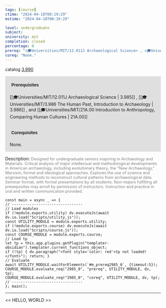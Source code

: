 ```yaml
---
tags: [course]
ctime: "2024-04-18T00:19:29"
mstime: "2024-04-18T00:19:29"

level: undergraduate
subject: 
university: mit
completion: closed
percentage: 0
prereq: "<🎓Universities/MIT/12.011J Archaeological Science> , <🎓Universities/MIT/3.986 The Human Past, Introduction to Archaeology> , and <🎓Universities/MIT/21A.00 Introduction to Anthropology, Comparing Human Cultures>"
coreq: "None."
---
```


catalog [3.990](http://student.mit.edu/catalog/m3b.html#3.990)

<span style="display: block; padding: 15px; background-color: rgb(100, 100, 100, 0.2);"><font id="m_prereq2985_0" style="display: block; font-family: Arial, sans-serif; font-weight: bold; padding: 5px">Prerequisites</font><br><span id="prereq2985_0">[[🎓Universities/MIT/12.011J Archaeological Science | 3.985]] , [[🎓Universities/MIT/3.986 The Human Past, Introduction to Archaeology | 3.986]] , and [[🎓Universities/MIT/21A.00 Introduction to Anthropology, Comparing Human Cultures | 21A.00]]</span></span>
<span style="display: block; padding: 15px; background-color: rgb(100, 100, 100, 0.2);"><font id="m_coreq2985_0" style="display: block; font-family: Arial, sans-serif; font-weight: bold; padding: 5px">Corequisites</font><br><span id="coreq2985_0">None.</span></span>

<font style="">Description:</font>
<font style="color: grey; font-size: 0.8rem;">Designed for undergraduate seniors majoring in Archaeology and Materials. Critical analysis of major intellectual and methodological developments in American archaeology, including evolutionary theory, the "New Archaeology," Marxism, formal and ideological approaches. Explores the use of science and engineering methods to reconstruct cultural patterns from archaeological data. Seminar format, with formal presentations by all students. Non-majors fulfilling all prerequisites may enroll by permission of instructors. Instruction and practice in oral and written communication provided.</font>

```dataviewjs
const main = async _ => {
// --------------------------------
// Load modules
if (!module.exports.utility) dv.executeJs(await dv.io.load("Scripts/utility.js"));
const UTILITY_MODULE = module.exports.utility;
if (!module.exports.course) dv.executeJs(await dv.io.load("Scripts/course.js"));
const COURSE_MODULE = module.exports.course;
// Load tp
let tp = this.app.plugins.getPlugin("templater-obsidian").templater.current_functions_object;
if (!tp) { dv.paragraph("<font style='color: red'>tp not loaded!</font>"); return; }
// Evaluate
await UTILITY_MODULE.waitForElements(`#m_prereq2985_0`, {timeout:5});
COURSE_MODULE.evaluate_req("2985_0", "prereq", UTILITY_MODULE, dv, tp);
COURSE_MODULE.evaluate_req("2985_0", "coreq", UTILITY_MODULE, dv, tp);
// --------------------------------
}; main();
```

---

<< HELLO, WORLD >>
